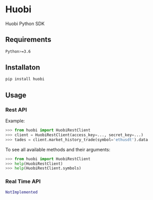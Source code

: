 # Huobi

Huobi Python SDK

## Requirements
```bash
Python>=3.6
```

## Installaton
```bash
pip install huobi
```

## Usage
### Rest API
Example: 
```python
>>> from huobi import HuobiRestClient
>>> client = HuobiRestClient(access_key=..., secret_key=...)
>>> tades = client.market_history_trade(symbol='ethusdt').data
```
To see all available methods and their arguments:
```python
>>> from huobi import HuobiRestClient
>>> help(HuobiRestClient)
>>> help(HuobiRestClient.symbols)
```

### Real Time API
```python
NotImplemented
```